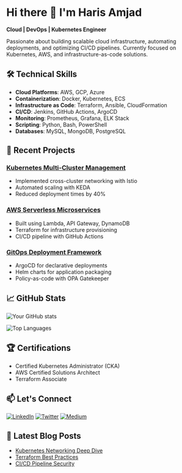 # Hi there 👋 I'm Haris Amjad

**Cloud | DevOps | Kubernetes Engineer**

Passionate about building scalable cloud infrastructure, automating deployments, and optimizing CI/CD pipelines. Currently focused on Kubernetes, AWS, and infrastructure-as-code solutions.

## 🛠️ Technical Skills

- **Cloud Platforms**: AWS, GCP, Azure
- **Containerization**: Docker, Kubernetes, ECS
- **Infrastructure as Code**: Terraform, Ansible, CloudFormation
- **CI/CD**: Jenkins, GitHub Actions, ArgoCD
- **Monitoring**: Prometheus, Grafana, ELK Stack
- **Scripting**: Python, Bash, PowerShell
- **Databases**: MySQL, MongoDB, PostgreSQL

## 🔧 Recent Projects

### [Kubernetes Multi-Cluster Management](https://github.com/your-repo)
- Implemented cross-cluster networking with Istio
- Automated scaling with KEDA
- Reduced deployment times by 40%

### [AWS Serverless Microservices](https://github.com/your-repo)
- Built using Lambda, API Gateway, DynamoDB
- Terraform for infrastructure provisioning
- CI/CD pipeline with GitHub Actions

### [GitOps Deployment Framework](https://github.com/your-repo)
- ArgoCD for declarative deployments
- Helm charts for application packaging
- Policy-as-code with OPA Gatekeeper

## 📈 GitHub Stats

![Your GitHub stats](https://github-readme-stats.vercel.app/api?username=harisamjad0158&show_icons=true&theme=radical)

![Top Languages](https://github-readme-stats.vercel.app/api/top-langs/?username=harisamjad0158&layout=compact)

## 🏆 Certifications

- Certified Kubernetes Administrator (CKA)
- AWS Certified Solutions Architect
- Terraform Associate

## 📫 Let's Connect

[![LinkedIn](https://img.shields.io/badge/LinkedIn-0077B5?style=for-the-badge&logo=linkedin&logoColor=white)](https://linkedin.com/in/yourprofile)
[![Twitter](https://img.shields.io/badge/Twitter-1DA1F2?style=for-the-badge&logo=twitter&logoColor=white)](https://twitter.com/yourhandle)
[![Medium](https://img.shields.io/badge/Medium-12100E?style=for-the-badge&logo=medium&logoColor=white)](https://medium.com/@yourhandle)

## 📝 Latest Blog Posts

- [Kubernetes Networking Deep Dive](https://yourblog.com)
- [Terraform Best Practices](https://yourblog.com)
- [CI/CD Pipeline Security](https://yourblog.com)
